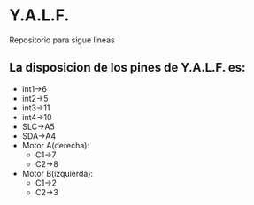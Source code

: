 # Y.A.L.F.
Repositorio para sigue lineas
## La disposicion de los pines de Y.A.L.F. es:
- int1->6
- int2->5
- int3->11
- int4->10
- SLC->A5
- SDA->A4
- Motor A(derecha):
  - C1->7
  - C2->8
- Motor B(izquierda):
  - C1->2
  - C2->3
